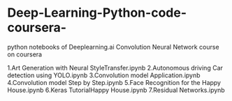 # Deep-Learning-Python-code-coursera-
python notebooks of Deeplearning.ai Convolution Neural Network course on coursera

1.Art Generation with Neural StyleTransfer.ipynb
2.Autonomous driving Car detection using YOLO.ipynb
3.Convolution model Application.ipynb
4.Convolution model Step by Step.ipynb
5.Face Recognition for the Happy House.ipynb
6.Keras TutorialHappy House.ipynb
7.Residual Networks.ipynb
